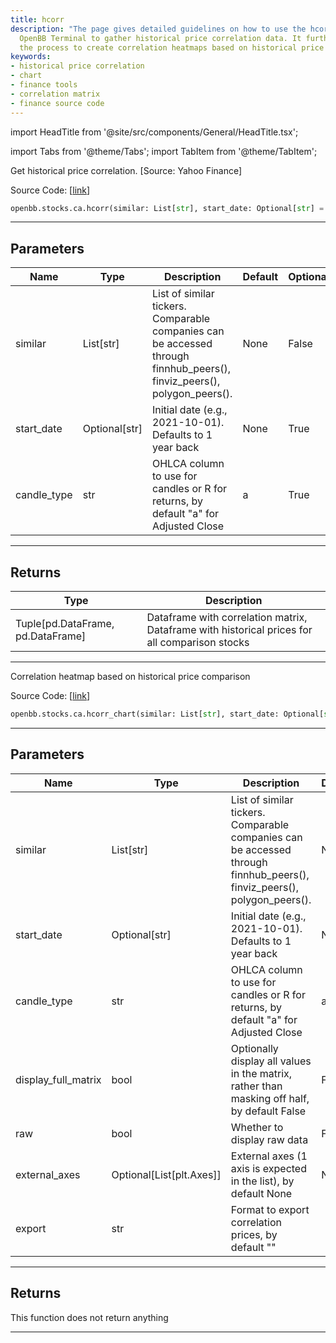 ```yaml
---
title: hcorr
description: "The page gives detailed guidelines on how to use the hcorr function in"
  OpenBB Terminal to gather historical price correlation data. It further explains
  the process to create correlation heatmaps based on historical price comparison.
keywords:
- historical price correlation
- chart
- finance tools
- correlation matrix
- finance source code
---
```


import HeadTitle from '@site/src/components/General/HeadTitle.tsx';

<HeadTitle title="stocks.ca.hcorr - Reference | OpenBB SDK Docs" />

import Tabs from '@theme/Tabs';
import TabItem from '@theme/TabItem';

<Tabs>
<TabItem value="model" label="Model" default>

Get historical price correlation. [Source: Yahoo Finance]

Source Code: [[link](https://github.com/OpenBB-finance/OpenBBTerminal/tree/main/openbb_terminal/stocks/comparison_analysis/yahoo_finance_model.py#L98)]

```python
openbb.stocks.ca.hcorr(similar: List[str], start_date: Optional[str] = None, candle_type: str = "a")
```

---

## Parameters

| Name | Type | Description | Default | Optional |
| ---- | ---- | ----------- | ------- | -------- |
| similar | List[str] | List of similar tickers.<br/>Comparable companies can be accessed through<br/>finnhub_peers(), finviz_peers(), polygon_peers(). | None | False |
| start_date | Optional[str] | Initial date (e.g., 2021-10-01). Defaults to 1 year back | None | True |
| candle_type | str | OHLCA column to use for candles or R for returns, by default "a" for Adjusted Close | a | True |


---

## Returns

| Type | Description |
| ---- | ----------- |
| Tuple[pd.DataFrame, pd.DataFrame] | Dataframe with correlation matrix, Dataframe with historical prices for all comparison stocks |
---

</TabItem>
<TabItem value="view" label="Chart">

Correlation heatmap based on historical price comparison

Source Code: [[link](https://github.com/OpenBB-finance/OpenBBTerminal/tree/main/openbb_terminal/stocks/comparison_analysis/yahoo_finance_view.py#L159)]

```python
openbb.stocks.ca.hcorr_chart(similar: List[str], start_date: Optional[str] = None, candle_type: str = "a", display_full_matrix: bool = False, raw: bool = False, external_axes: Optional[List[matplotlib.axes._axes.Axes]] = None, export: str = "")
```

---

## Parameters

| Name | Type | Description | Default | Optional |
| ---- | ---- | ----------- | ------- | -------- |
| similar | List[str] | List of similar tickers.<br/>Comparable companies can be accessed through<br/>finnhub_peers(), finviz_peers(), polygon_peers(). | None | False |
| start_date | Optional[str] | Initial date (e.g., 2021-10-01). Defaults to 1 year back | None | True |
| candle_type | str | OHLCA column to use for candles or R for returns, by default "a" for Adjusted Close | a | True |
| display_full_matrix | bool | Optionally display all values in the matrix, rather than masking off half, by default False | False | True |
| raw | bool | Whether to display raw data | False | True |
| external_axes | Optional[List[plt.Axes]] | External axes (1 axis is expected in the list), by default None | None | True |
| export | str | Format to export correlation prices, by default "" |  | True |


---

## Returns

This function does not return anything

---

</TabItem>
</Tabs>
